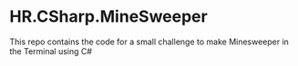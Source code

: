 # HR.CSharp.MineSweeper
This repo contains the code for a small challenge to make Minesweeper in the Terminal using C#
